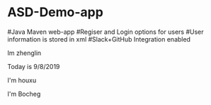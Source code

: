

# ASD-Demo-app
#Java Maven web-app
#Regiser and Login options for users
#User information is stored in xml
#Slack+GitHub Integration enabled

Im zhenglin

Today is 9/8/2019

I'm houxu

I'm Bocheg

